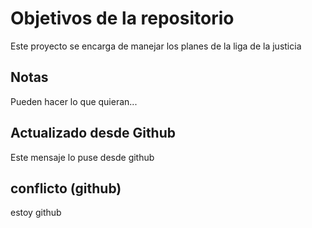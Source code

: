 # Objetivos de la repositorio

Este proyecto se encarga de manejar los planes de la liga de la justicia


## Notas
Pueden hacer lo que quieran...


## Actualizado desde Github
Este mensaje lo puse desde github

## conflicto (github)
estoy github
